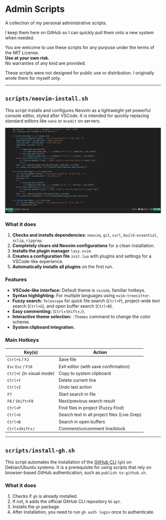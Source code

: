 # Admin Scripts

A collection of my personal administrative scripts.

I keep them here on GitHub so I can quickly pull them onto a new system when needed.

You are welcome to use these scripts for any purpose under the terms of the MIT License.  
**Use at your own risk.**  
No warranties of any kind are provided.

These scripts were not designed for public use or distribution. I originally wrote them for myself only.

---
## `scripts/neovim-install.sh`

This script installs and configures Neovim as a lightweight yet powerful console editor, styled after VSCode. It is intended for quickly replacing standard editors like `nano` or `mcedit` on servers.

![Neovim in action](screenshots/neovim-install.png)

### What it does

1.  **Checks and installs dependencies:** `neovim`, `git`, `curl`, `build-essential`, `xclip`, `ripgrep`.
2.  **Completely clears old Neovim configurations** for a clean installation.
3.  **Installs the plugin manager** `lazy.nvim`.
4.  **Creates a configuration file** `init.lua` with plugins and settings for a VSCode-like experience.
5.  **Automatically installs all plugins** on the first run.

### Features

-   **VSCode-like interface:** Default theme is `vscode`, familiar hotkeys.
-   **Syntax highlighting:** For multiple languages using `nvim-treesitter`.
-   **Fuzzy search:** `Telescope` for quick file search (`Ctrl+P`), project-wide text search (`Ctrl+G`), and open buffer search (`Ctrl+B`).
-   **Easy commenting:** (`Ctrl`+`Shift`+`/`).
-   **Interactive theme selection:** `:Themes` command to change the color scheme.
-   **System clipboard integration.**

### Main Hotkeys

| Key(s) | Action |
| --- | --- |
| `Ctrl+S` / `F2` | Save file |
| `Esc` `Esc` / `F10` | Exit editor (with save confirmation) |
| `Ctrl+C` (in visual mode) | Copy to system clipboard |
| `Ctrl+Y` | Delete current line |
| `Ctrl+Z` | Undo last action |
| `F7` | Start search in file |
| `F8` / `Shift+F8` | Next/previous search result |
| `Ctrl+P` | Find files in project (Fuzzy Find) |
| `Ctrl+G` | Search text in all project files (Live Grep) |
| `Ctrl+B` | Search in open buffers |
| `Ctrl`+`Shift`+`/` | Comment/uncomment line/block |

---
## `scripts/install-gh.sh`

This script automates the installation of the [GitHub CLI](https://cli.github.com/) (`gh`) on Debian/Ubuntu systems. It is a prerequisite for using scripts that rely on browser-based GitHub authentication, such as `publish-to-github.sh`.

### What it does

1.  Checks if `gh` is already installed.
2.  If not, it adds the official GitHub CLI repository to `apt`.
3.  Installs the `gh` package.
4.  After installation, you need to run `gh auth login` once to authenticate.

